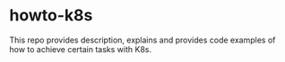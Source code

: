 # howto-k8s
This repo provides description, explains and provides code examples of how to achieve certain tasks with K8s.
